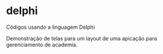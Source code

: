 # delphi
Códigos usando a linguagem Delphi

Demonstração de telas para um layout de uma apicação para gerenciamento de academia.

